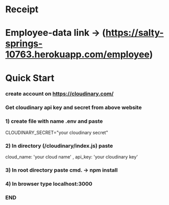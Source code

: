# Receipt
# Employee-data link -> (https://salty-springs-10763.herokuapp.com/employee)

# Quick Start

### create account on https://cloudinary.com/

### Get cloudinary api  key and secret from above website


### 1) create file with name .env and paste
CLOUDINARY_SECRET="your cloudinary secret"

### 2) In directory (/cloudinary/index.js) paste

cloud_name: 'your cloud name' , 
api_key: 'your cloudinary key'

### 3) In root directory paste cmd. -> npm install

### 4) In browser type localhost:3000

### END
